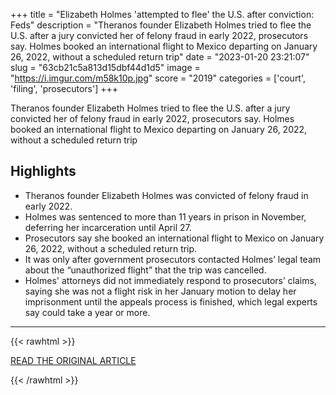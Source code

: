 +++
title = "Elizabeth Holmes 'attempted to flee' the U.S. after conviction: Feds"
description = "Theranos founder Elizabeth Holmes tried to flee the U.S. after a jury convicted her of felony fraud in early 2022, prosecutors say. Holmes booked an international flight to Mexico departing on January 26, 2022, without a scheduled return trip"
date = "2023-01-20 23:21:07"
slug = "63cb21c5a813d15dbf44d1d5"
image = "https://i.imgur.com/m58k10p.jpg"
score = "2019"
categories = ['court', 'filing', 'prosecutors']
+++

Theranos founder Elizabeth Holmes tried to flee the U.S. after a jury convicted her of felony fraud in early 2022, prosecutors say. Holmes booked an international flight to Mexico departing on January 26, 2022, without a scheduled return trip

## Highlights

- Theranos founder Elizabeth Holmes was convicted of felony fraud in early 2022.
- Holmes was sentenced to more than 11 years in prison in November, deferring her incarceration until April 27.
- Prosecutors say she booked an international flight to Mexico on January 26, 2022, without a scheduled return trip.
- It was only after government prosecutors contacted Holmes’ legal team about the “unauthorized flight” that the trip was cancelled.
- Holmes' attorneys did not immediately respond to prosecutors’ claims, saying she was not a flight risk in her January motion to delay her imprisonment until the appeals process is finished, which legal experts say could take a year or more.

---

{{< rawhtml >}}
  <p class="article-category">
    <a target="_blank" href="https://www.eastbaytimes.com/2023/01/20/feds-say-elizabeth-holmes-attempted-to-flee-the-u-s-with-one-way-ticket-after-conviction">READ THE ORIGINAL ARTICLE</a>
  </p>
{{< /rawhtml >}}
